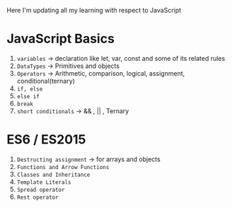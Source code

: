 Here I'm updating all my learning with respect to JavaScript

# JavaScript Basics

1. `variables` → declaration like let, var, const and some of its related rules
2. `DataTypes` → Primitives and objects 
3. `Operators` →  Arithmetic, comparison, logical, assignment, conditional(ternary)
4. `if, else`
5. `else if`
6. `break`
7. `short conditionals` → && , || , Ternary

# ES6 / ES2015

1. `Destructing assignment` → for arrays and objects
2. `Functions and Arrow Functions`
3. `Classes and Inheritance`
4. `Template Literals`
5. `Spread operator`
6. `Rest operator`
